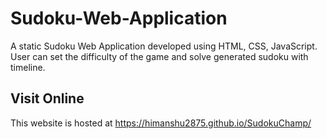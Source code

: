 # Sudoku-Web-Application
A static Sudoku Web Application developed using HTML, CSS, JavaScript. User can set the difficulty of the game and solve generated sudoku with timeline.

## Visit Online
This website is hosted at https://himanshu2875.github.io/SudokuChamp/
